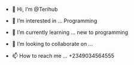 - 👋 Hi, I’m @Terihub
- 👀 I’m interested in ... Programming
- 🌱 I’m currently learning ... new to programming

- 💞️ I’m looking to collaborate on ...
- 📫 How to reach me ... +2349034564555

<!---
Terihub/Terihub is a ✨ special ✨ repository because its `README.md` (this file) appears on your GitHub profile.
You can click the Preview link to take a look at your changes.
--->

